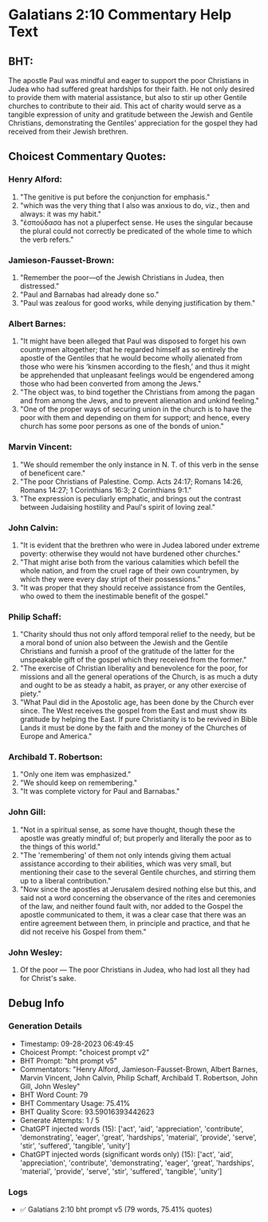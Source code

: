 # Galatians 2:10 Commentary Help Text

## BHT:
The apostle Paul was mindful and eager to support the poor Christians in Judea who had suffered great hardships for their faith. He not only desired to provide them with material assistance, but also to stir up other Gentile churches to contribute to their aid. This act of charity would serve as a tangible expression of unity and gratitude between the Jewish and Gentile Christians, demonstrating the Gentiles' appreciation for the gospel they had received from their Jewish brethren.

## Choicest Commentary Quotes:
### Henry Alford:
1. "The genitive is put before the conjunction for emphasis."
2. "which was the very thing that I also was anxious to do, viz., then and always: it was my habit."
3. "ἐσπούδασα has not a pluperfect sense. He uses the singular because the plural could not correctly be predicated of the whole time to which the verb refers."

### Jamieson-Fausset-Brown:
1. "Remember the poor—of the Jewish Christians in Judea, then distressed."
2. "Paul and Barnabas had already done so."
3. "Paul was zealous for good works, while denying justification by them."

### Albert Barnes:
1. "It might have been alleged that Paul was disposed to forget his own countrymen altogether; that he regarded himself as so entirely the apostle of the Gentiles that he would become wholly alienated from those who were his ‘kinsmen according to the flesh,’ and thus it might be apprehended that unpleasant feelings would be engendered among those who had been converted from among the Jews." 
2. "The object was, to bind together the Christians from among the pagan and from among the Jews, and to prevent alienation and unkind feeling."
3. "One of the proper ways of securing union in the church is to have the poor with them and depending on them for support; and hence, every church has some poor persons as one of the bonds of union."

### Marvin Vincent:
1. "We should remember the only instance in N. T. of this verb in the sense of beneficent care."
2. "The poor Christians of Palestine. Comp. Acts 24:17; Romans 14:26, Romans 14:27; 1 Corinthians 16:3; 2 Corinthians 9:1."
3. "The expression is peculiarly emphatic, and brings out the contrast between Judaising hostility and Paul's spirit of loving zeal."

### John Calvin:
1. "It is evident that the brethren who were in Judea labored under extreme poverty: otherwise they would not have burdened other churches."
2. "That might arise both from the various calamities which befell the whole nation, and from the cruel rage of their own countrymen, by which they were every day stript of their possessions."
3. "It was proper that they should receive assistance from the Gentiles, who owed to them the inestimable benefit of the gospel."

### Philip Schaff:
1. "Charity should thus not only afford temporal relief to the needy, but be a moral bond of union also between the Jewish and the Gentile Christians and furnish a proof of the gratitude of the latter for the unspeakable gift of the gospel which they received from the former."
2. "The exercise of Christian liberality and benevolence for the poor, for missions and all the general operations of the Church, is as much a duty and ought to be as steady a habit, as prayer, or any other exercise of piety."
3. "What Paul did in the Apostolic age, has been done by the Church ever since. The West receives the gospel from the East and must show its gratitude by helping the East. If pure Christianity is to be revived in Bible Lands it must be done by the faith and the money of the Churches of Europe and America."

### Archibald T. Robertson:
1. "Only one item was emphasized."
2. "We should keep on remembering."
3. "It was complete victory for Paul and Barnabas."

### John Gill:
1. "Not in a spiritual sense, as some have thought, though these the apostle was greatly mindful of; but properly and literally the poor as to the things of this world."
2. "The 'remembering' of them not only intends giving them actual assistance according to their abilities, which was very small, but mentioning their case to the several Gentile churches, and stirring them up to a liberal contribution."
3. "Now since the apostles at Jerusalem desired nothing else but this, and said not a word concerning the observance of the rites and ceremonies of the law, and neither found fault with, nor added to the Gospel the apostle communicated to them, it was a clear case that there was an entire agreement between them, in principle and practice, and that he did not receive his Gospel from them."

### John Wesley:
1. Of the poor — The poor Christians in Judea, who had lost all they had for Christ's sake.


## Debug Info
### Generation Details
- Timestamp: 09-28-2023 06:49:45
- Choicest Prompt: "choicest prompt v2"
- BHT Prompt: "bht prompt v5"
- Commentators: "Henry Alford, Jamieson-Fausset-Brown, Albert Barnes, Marvin Vincent, John Calvin, Philip Schaff, Archibald T. Robertson, John Gill, John Wesley"
- BHT Word Count: 79
- BHT Commentary Usage: 75.41%
- BHT Quality Score: 93.59016393442623
- Generate Attempts: 1 / 5
- ChatGPT injected words (15):
	['act', 'aid', 'appreciation', 'contribute', 'demonstrating', 'eager', 'great', 'hardships', 'material', 'provide', 'serve', 'stir', 'suffered', 'tangible', 'unity']
- ChatGPT injected words (significant words only) (15):
	['act', 'aid', 'appreciation', 'contribute', 'demonstrating', 'eager', 'great', 'hardships', 'material', 'provide', 'serve', 'stir', 'suffered', 'tangible', 'unity']

### Logs
- ✅ Galatians 2:10 bht prompt v5 (79 words, 75.41% quotes)